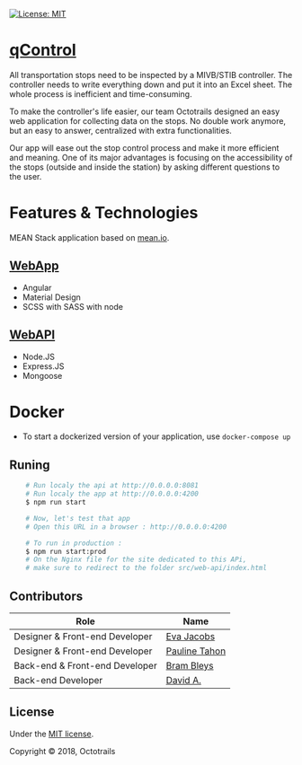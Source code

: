 [![License: MIT](https://img.shields.io/badge/License-MIT-blue.svg)](https://opensource.org/licenses/MIT)

# [qControl](https://qcontrol.be)

All transportation stops need to be inspected by a MIVB/STIB controller. The controller needs to write everything down and put it into an Excel sheet. The whole process is inefficient and time-consuming.

To make the controller's life easier, our team Octotrails designed an easy web application for collecting data on the stops. No double work anymore, but an easy to answer, centralized with extra functionalities.

Our app will ease out the stop control process and make it more efficient and meaning.
One of its major advantages is focusing on the accessibility of the stops (outside and inside the station) by asking different questions to the user.

# Features & Technologies

MEAN Stack application based on [mean.io](https://github.com/linnovate/mean).

## [ WebApp][frontend]

- Angular
- Material Design
- SCSS with SASS with node

## [WebAPI][backend]

- Node.JS
- Express.JS
- Mongoose

# Docker

- To start a dockerized version of your application, use `docker-compose up`

## Runing

```bash
    # Run localy the api at http://0.0.0.0:8081
    # Run localy the app at http://0.0.0.0:4200
    $ npm run start

    # Now, let's test that app
    # Open this URL in a browser : http://0.0.0.0:4200

    # To run in production :
    $ npm run start:prod
    # On the Nginx file for the site dedicated to this APi,
    # make sure to redirect to the folder src/web-api/index.html
```

## Contributors

| Role                           | Name                                             |
| ------------------------------ | ------------------------------------------------ |
| Designer & Front-end Developer | [Eva Jacobs](https://github.com/evajacobs)       |
| Designer & Front-end Developer | [Pauline Tahon](https://github.com/PaulineTahon) |
| Back-end & Front-end Developer | [Bram Bleys](https://github.com/BramBleys)       |
| Back-end Developer             | [David A.](https://github.com/Dakad)             |

## License

Under the [MIT license][info-license].

Copyright &copy; 2018, Octotrails

[info-license]: ./LICENSE
[info-node]: ./package.json
[backend]: ./src/web-api/
[frontend]: ./src/web-app/
